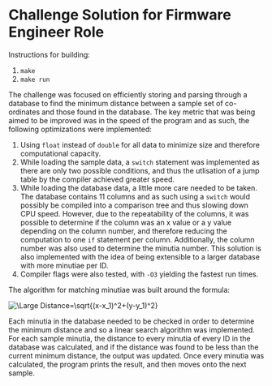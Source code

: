 # Challenge Solution for Firmware Engineer Role

Instructions for building:

1. `make`
2. `make run` 

The challenge was focused on efficiently storing and parsing through a database to find the minimum distance between a sample set of co-ordinates and those found in the database. The key metric that was being aimed to be improved was in the speed of the program and as such, the following optimizations were implemented:

1. Using `float` instead of `double` for all data to minimize size and therefore computational capacity.
2. While loading the sample data, a `switch` statement was implemented as there are only two possible conditions, and thus the utlisation of a jump table by the compiler achieved greater speed.
3. While loading the database data, a little more care needed to be taken. The database contains 11 columns and as such using a `switch` would possibly be compiled into a comparison tree and thus slowing down CPU speed. However, due to the repeatability of the columns, it was possible to determine if the column was an x value or a y value depending on the column number, and therefore reducing the computation to one `if` statement per column. Additionally, the column number was also used to determine the minutia number. This solution is also implemented with the idea of being extensible to a larger database with more minutiae per ID.
4. Compiler flags were also tested, with `-O3` yielding the fastest run times.

The algorithm for matching minutiae was built around the formula: 

<img src="https://latex.codecogs.com/svg.latex?\Large&space;Distance=\sqrt{(x-x_1)^2+(y-y_1)^2}" title="\Large Distance=\sqrt{(x-x_1)^2+(y-y_1)^2}" />

Each minutia in the database needed to be checked in order to determine the minimum distance and so a linear search algorithm was implemented. For each sample minutia, the distance to every minutia of every ID in the database was calculated, and if the distance was found to be less than the current minimum distance, the output was updated. Once every minutia was calculated, the program prints the result, and then moves onto the next sample.
